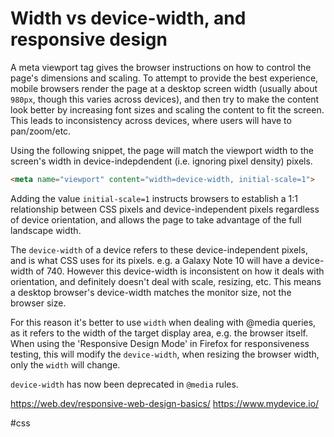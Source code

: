 # Width vs device-width, and responsive design

A meta viewport tag gives the browser instructions on how to control the page's dimensions and scaling. To attempt to provide the best experience, mobile browsers render the page at a desktop screen width (usually about `980px`, though this varies across devices), and then try to make the content look better by increasing font sizes and scaling the content to fit the screen. This leads to inconsistency across devices, where users will have to pan/zoom/etc.

Using the following snippet, the page will match the viewport width to the screen's width in device-indepdendent (i.e. ignoring pixel density) pixels. 
```html
<meta name="viewport" content="width=device-width, initial-scale=1">
```

Adding the value `initial-scale=1` instructs browsers to establish a 1:1 relationship between CSS pixels and device-independent pixels regardless of device orientation, and allows the page to take advantage of the full landscape width.

The `device-width` of a device refers to these device-independent pixels, and is what CSS uses for its pixels. e.g. a Galaxy Note 10 will have a device-width of 740.
However this device-width is inconsistent on how it deals with orientation, and definitely doesn't deal with scale, resizing, etc. This means a desktop browser's device-width matches the monitor size, not the browser size.

For this reason it's better to use `width` when dealing with @media queries, as it refers to the width of the target display area, e.g. the browser itself. When using the 'Responsive Design Mode' in Firefox for responsiveness testing, this will modify the `device-width`, when resizing the browser width, only the `width` will change.

`device-width` has now been deprecated in `@media` rules.

https://web.dev/responsive-web-design-basics/
https://www.mydevice.io/

#css